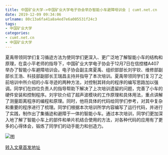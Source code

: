 ```yaml
---
title: 中国矿业大学->中国矿业大学电子协会举办智能小车避障培训会 | cumt.net.cn
date: 2019-12-09 09:34:06
urlname: 80c13a6fa41a8a4ed7e6a005531f24c3
tags: 
- 中国矿业大学
categories:
- cumt.net.cn
- 中国矿业大学
---
```

夏禹带领同学们复习循迹方法为使同学们更深入、更广泛地了解智能小车的结构和原理，在袁小平老师的指导下，中国矿业大学电子协会于12月7日在信控楼A407举办了智能小车避障培训会。电子协会副主席夏禹、组织部部长刘宇钦、维修部副部长王浩、科技部副部长王瑞昌主持并指导了本次培训。夏禹带领同学们复习了之前培训中所介绍的小车寻迹的两种方法，对控制其转向的程序的编写思路加以强调。同学们在四位负责人的指导帮助下解决了上次培训遗留的问题，完善了小车的硬件安装和控制程序。刘宇钦介绍了超声波模块的工作原理和具体用法，重点讲解了测量距离程序的编程和原理。同时，他将具体的代码给同学们参考，对其中复杂和重要的程序进行了梳理。同学们根据本次培训所学内容编写了运行代码，并进行了实践，制作出了集循迹和避障于一体的智能小车。通过本次培训，同学们更加深入地了解了智能小车上的部件和单片机结合使用的方法，对各种代码的应用有了更多的心得体会，锻炼了同学们的动手能力和创造力。

![图](http://xwzx.cumt.edu.cn/_upload/article/images/9a/f9/8bf5823a48eeb2d30eb7712ea0f6/fa4f7f0c-dbd0-4131-838b-6564ecd9c3df.jpg)

[转入文章首发地址](http://xwzx.cumt.edu.cn/71/72/c523a553330/page.htm)